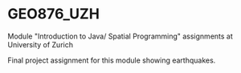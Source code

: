 # GEO876_UZH
Module "Introduction to Java/ Spatial Programming" assignments at University of Zurich

Final project assignment for this module showing earthquakes.
